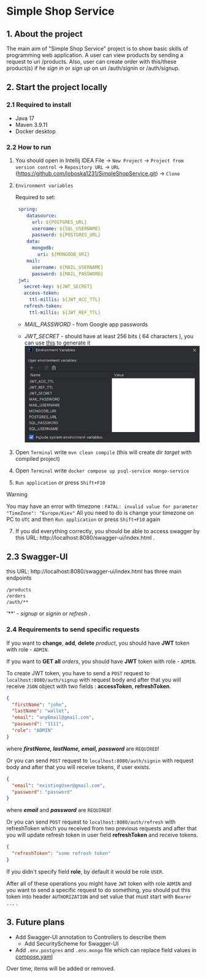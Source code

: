 # Simple Shop Service

## 1. About the project

The main aim of "Simple Shop Service" project is to show basic skills of programming web application.
A user can view products by sending a request to uri /products.
Also, user can create order with this/these product(s) if he *sign in* or *sign up* on uri /auth/signin or /auth/signup.

## 2. Start the project locally

### 2.1 Required to install

* Java 17
* Maven 3.9.11
* Docker desktop

### 2.2 How to run

1. You should open in Intellij IDEA File -> `New Project` -> `Project from version control`
    -> `Repository URL` -> `URL` (https://github.com/loboska1231/SimpleShopService.git) -> `Clone`

2. `Environment variables`

    Required to set:
   ```yaml
    spring:
       datasource:
         url: ${POSTGRES_URL}
         username: ${SQL_USERNAME}
         password: ${POSTGRES_URL}
       data:
         mongodb:
           uri: ${MONGODB_URI}
       mail:
         username: ${MAIL_USERNAME}
         password: ${MAIL_PASSWORD}
    jwt:
      secret-key: ${JWT_SECRET}
      access-token:
        ttl-millis: ${JWT_ACC_TTL}
      refresh-token:
        ttl-millis: ${JWT_REF_TTL}
   ```
   * *MAIL_PASSWORD*  - from Google app passwords

   * *JWT_SECRET* - should have at least 256 bits ( 64 characters ), you can use [this](https://jwtsecrets.com) to generate it
![env-vars](/docs-photos/env.png)

3. Open `Terminal` write `mvn clean compile` (this will create dir *target* with compiled project)

4. Open `Terminal` write `docker compose up psql-service mongo-service`

5. `Run application` or press `Shift+F10`

> [!WARNING]
> You may have an error with timezone :
> `FATAL: invalid value for parameter "TimeZone": "Europe/Kiev"`
> All you need to do is change your timezone on PC to `UTC`
> and then `Run application` or press `Shift+F10` again

7. If you did everything correctly, you should be able to access swagger by this URL: http://localhost:8080/swagger-ui/index.html .

## 2.3 Swagger-UI
this URL: http://localhost:8080/swagger-ui/index.html 
    has three main endpoints 

    /products
    /orders
    /auth/**
   
'**' - _signup_ or _signin_ or _refresh_ .

### 2.4 Requirements to send specific requests
If you want to **change**, **add**, **delete** _product_, you should have **JWT** token with role - `ADMIN`.

If you want to **GET all** _orders_, you should have **JWT** token with role - `ADMIN`.

To create JWT token, you have to send a `POST` request to `localhost:8080/auth/signup` with request body
and after that you will receive `JSON` object with two fields : **accessToken**, **refreshToken**.
```json
{
  "firstName": "john",
  "lastName": "wallet",
  "email": "anyEmail@gmail.com",
  "password": "1111",
  "role": "ADMIN"
}
```
where _**firstName, lastName, email, password**_ are `REQUIRED`!

Or you can send `POST` request to `localhost:8080/auth/signin` with request body
and after that you will receive tokens, if user exists.
```json
{
  "email": "existingUser@gmail.com",
  "password": "password"
}
```
where _**email**_ and _**password**_ are `REQUIRED`!

Or you can send `POST` request to `localhost:8080/auth/refresh` with refreshToken
which you received from two previous requests and after that you will update refresh token in user field **refreshToken**
and receive tokens.
```json
{
  "refreshToken": "some refresh token"
}
```
If you didn't specify field **role**, by default it would be role `USER`.

After all of these operations you might have `JWT` token with role `ADMIN`
and you want to send a specific request to do something, you should put this token into
header `AUTHORIZATION` and set value that must start with `Bearer ...` .

## 3. Future plans 
    
* Add Swagger-UI annotation to Controllers to describe them 
    * Add SecurityScheme for Swagger-UI
* Add `.env.postgres` and `.env.mongo` file which can replace field values in [compose.yaml](/compose.yaml)

Over time, items will be added or removed.
